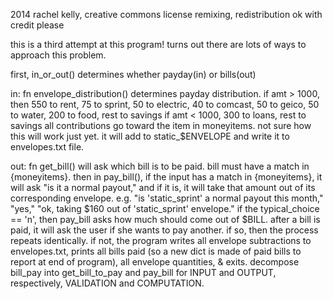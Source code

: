  2014 rachel kelly, creative commons license
 remixing, redistribution ok with credit please

 this is a third attempt at this program!
 turns out there are lots of ways to approach this problem.

 first, in_or_out() determines whether payday(in) or bills(out)
 
 in:
 fn envelope_distribution() determines payday distribution.  if amt > 1000,
 then 550 to rent, 75 to sprint, 50 to electric, 40 to comcast, 50 to geico,
 50 to water, 200 to food, rest to savings
 if amt < 1000, 300 to loans, rest to savings
 all contributions go toward the item in moneyitems.  not sure how this
 will work just yet.  it will add to static_$ENVELOPE and write it to
 envelopes.txt file.

 out:
 fn get_bill() will ask which bill is to be paid.  bill must have a match
 in {moneyitems}.
 then in pay_bill(), if the input
 has a match in {moneyitems}, it will ask "is it a normal payout," and if it
 is, it will take that amount out of its corresponding envelope.
 e.g. "is 'static_sprint' a normal payout this month," "yes," "ok, taking
 $160 out of 'static_sprint' envelope."
 if the typical_choice == 'n', then pay_bill asks how much should come out
 of $BILL.
 after a bill is paid, it will ask the user if she wants to pay another.
 if so, then the process repeats identically.
 if not, the program writes all envelope subtractions to envelopes.txt, 
 prints all bills paid (so a new dict is made of paid
 bills to report at end of program), all envelope quantities, & exits.
 decompose bill_pay into get_bill_to_pay and pay_bill for INPUT and OUTPUT,
 respectively, VALIDATION and COMPUTATION.

